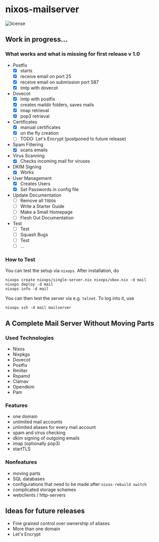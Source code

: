 # nixos-mailserver
![license](https://img.shields.io/badge/license-GPL3-brightgreen.svg)

## Work in progress...

### What works and what is missing for first release v 1.0
 * Postfix
    - [x] starts
    - [x] receive email on port 25
    - [x] receive email on submission port 587
    - [x] lmtp with dovecot
 * Dovecot
    - [x] lmtp with postfix
    - [x] creates maildir folders, saves mails
    - [x] imap retrieval
    - [x] pop3 retrieval
 * Certificates
    - [x] manual certificates
    - [x] on the fly creation
    - [ ] TODO: Let's Encrypt (postponed to future release)
 * Spam Filtering
    - [x] scans emails
 * Virus Scanning
    - [x] Checks incoming mail for viruses
 * DKIM Signing
    - [x] Works
 * User Management
    - [x] Creates Users
    - [x] Set Passwords in config file
 * Update Documentation
    - [ ] Remove all `TODO`s
    - [ ] Write a Starter Guide
    - [ ] Make a Small Homepage
    - [ ] Flesh Out Documentation
 * Test
    - [ ] Test
    - [ ] Squash Bugs
    - [ ] Test
    - [ ] ...

### How to Test

You can test the setup via `nixops`. After installation, do

```
nixops create nixops/single-server.nix nixops/vbox.nix -d mail
nixops deploy -d mail
nixops info -d mail
```

You can then test the server via e.g. `telnet`. To log into it, use

```
nixops ssh -d mail mailserver
```

## A Complete Mail Server Without Moving Parts

### Used Technologies
 * Nixos
 * Nixpkgs
 * Dovecot
 * Postfix
 * Rmilter
 * Rspamd
 * Clamav
 * Opendkim
 * Pam

### Features
 * one domain
 * unlimited mail accounts
 * unlimited aliases for every mail account
 * spam and virus checking
 * dkim signing of outgoing emails
 * imap (optionally pop3)
 * startTLS

### Nonfeatures
 * moving parts
 * SQL databases
 * configurations that need to be made after `nixos-rebuild switch`
 * complicated storage schemes
 * webclients / http-servers

## Ideas for future releases
 * Fine grained control over ownership of aliases
 * More than one domain
 * Let's Encrypt
